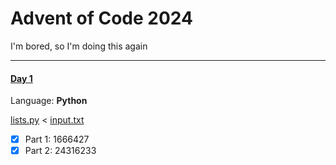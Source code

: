 # Advent of Code 2024
I'm bored, so I'm doing this again

---
#### [Day 1](https://adventofcode.com/2024/day/1)
Language: **Python**

[lists.py](Day1/lists.py) < [input.txt](Day1/input.txt)
- [x] Part 1: 1666427
- [x] Part 2: 24316233